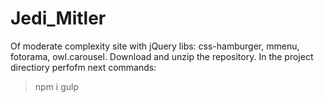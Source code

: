 # Jedi_Mitler
Of moderate complexity site with jQuery libs: css-hamburger, mmenu, fotorama, owl.carousel.
Download and unzip the repository. 
In the project directiory perfofm next commands:
  > npm i
  > gulp
